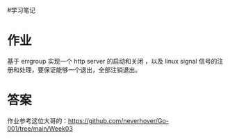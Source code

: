#学习笔记

# 作业
基于 errgroup 实现一个 http server 的启动和关闭 ，以及 linux signal 信号的注册和处理，要保证能够一个退出，全部注销退出。

# 答案
作业参考这位大哥的：https://github.com/neverhover/Go-001/tree/main/Week03
